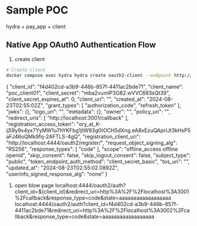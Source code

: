 # Sample POC

hydra + pay_app + client

## Native App OAuth0 Authentication Flow

1. create client

```sh
# Create client
docker compose exec hydra hydra create oauth2-client --endpoint http://localhost:4445/ --format json --name poc_client01 --response-type code --grant-type authorization_code,refresh_token --redirect-uri http://localhost:3001/callback | jq

```

{
  "client_id": "f4d402cd-a3b9-446b-857f-4411ac2bde71",
  "client_name": "poc_client01",
  "client_secret": "mba2vumlP3G82.wVVC683sQt39",
  "client_secret_expires_at": 0,
  "client_uri": "",
  "created_at": "2024-08-23T02:55:02Z",
  "grant_types": [
    "authorization_code",
    "refresh_token"
  ],
  "jwks": {},
  "logo_uri": "",
  "metadata": {},
  "owner": "",
  "policy_uri": "",
  "redirect_uris": [
    "http://localhost:3001/callback"
  ],
  "registration_access_token": "ory_at_K-ij59y9x4yx7YyMW1u7hYKFbg1jtW93g0tOCH5dXng.eA8xEzuQAprIJt3kHsP5aFJ46oQMk9fq-2AFTLS-4gQ",
  "registration_client_uri": "http://localhost:4444/oauth2/register/",
  "request_object_signing_alg": "RS256",
  "response_types": [
    "code"
  ],
  "scope": "offline_access offline openid",
  "skip_consent": false,
  "skip_logout_consent": false,
  "subject_type": "public",
  "token_endpoint_auth_method": "client_secret_basic",
  "tos_uri": "",
  "updated_at": "2024-08-23T02:55:02.0892Z",
  "userinfo_signed_response_alg": "none"
}


1. open blow page
localhost:4444/oauth2/auth?client_id=${client_id}&redirect_uri=http%3A%2F%2Flocalhost%3A3001%2Fcallback&response_type=code&state=aaaaaaaaaaaaaaaaaa
localhost:4444/oauth2/auth?client_id=f4d402cd-a3b9-446b-857f-4411ac2bde71&redirect_uri=http%3A%2F%2Flocalhost%3A3002%2Fcallback&response_type=code&state=aaaaaaaaaaaaaaaaaa
